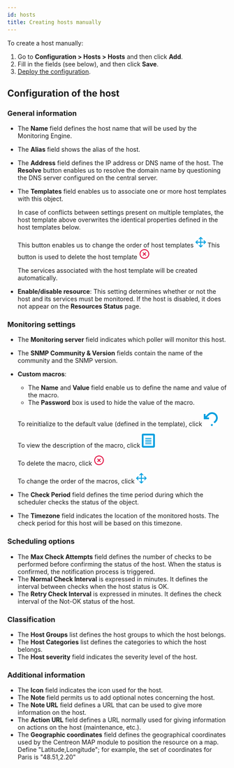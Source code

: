 ```yaml
---
id: hosts
title: Creating hosts manually
---
```


To create a host manually:

1. Go to **Configuration \> Hosts \> Hosts** and then click **Add**.
2. Fill in the fields (see below), and then click **Save**.
3. [Deploy the configuration](../monitoring-servers/deploying-a-configuration.md).

## Configuration of the host

### General information

* The **Name** field defines the host name that will be used by the Monitoring Engine.
* The **Alias** field shows the alias of the host.
* The **Address** field defines the IP address or DNS name of the host. The **Resolve** button enables us to
  resolve the domain name by questioning the DNS server configured on the central server.
* The **Templates** field enables us to associate one or more host templates with this object.

  In case of conflicts between settings present on multiple templates, the host template above overwrites the identical properties
defined in the host templates below.

  This button enables us to change the order of host templates ![image](../../assets/configuration/common/move.png#thumbnail1)
  This button is used to delete the host template ![image](../../assets/configuration/common/delete.png#thumbnail1)

  The services associated with the host template will be created automatically.

* **Enable/disable resource**: This setting determines whether or not the host and its services must be monitored. If the host is disabled, it does not appear on the **Resources Status** page.

### Monitoring settings

* The **Monitoring server** field indicates which poller will monitor this host.
* The **SNMP Community & Version** fields contain the name of the community and the SNMP version.
* **Custom macros**:

   * The **Name** and **Value** field enable us to define the name and value of the macro.
   * The **Password** box is used to hide the value of the macro.

  To reinitialize to the default value (defined in the template), click ![image](../../assets/configuration/common/undo.png#thumbnail1)
  
  To view the description of the macro, click ![image](../../assets/configuration/common/description.png#thumbnail1)

  To delete the macro, click ![image](../../assets/configuration/common/delete.png#thumbnail1)

  To change the order of the macros, click ![image](../../assets/configuration/common/move.png#thumbnail1)

* The **Check Period** field defines the time period during which the scheduler checks the status of the object.
* The **Timezone** field indicates the location of the monitored hosts. The check period for this host will be based on this timezone.

### Scheduling options

* The **Max Check Attempts** field defines the number of checks to be performed before confirming the status of the
  host. When the status is confirmed, the notification process is triggered.
* The **Normal Check Interval** is expressed in minutes. It defines the interval between checks when the host status is OK.
* The **Retry Check Interval** is expressed in minutes. It defines the check interval of the Not-OK status of the host.

### Classification

* The **Host Groups** list defines the host groups to which the host belongs.
* The **Host Categories** list defines the categories to which the host belongs.
* The **Host severity** field indicates the severity level of the host.

### Additional information

* The **Icon** field indicates the icon used for the host.
* The **Note** field permits us to add optional notes concerning the host.
* The **Note URL** field defines a URL that can be used to give more information on the host.
* The **Action URL** field defines a URL normally used for giving information on actions on the host (maintenance, etc.).
* The **Geographic coordinates** field defines the geographical coordinates used by the Centreon MAP module to position the resource on a map.
  Define "Latitude,Longitude"; for example, the set of coordinates for Paris is "48.51,2.20"
